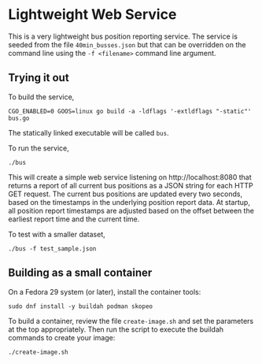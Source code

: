 # Lightweight Web Service
This is a very lightweight bus position reporting service.  The
service is seeded from the file `40min_busses.json` but that can
be overridden on the command line using the `-f <filename>` command
line argument.

## Trying it out
To build the service,

    CGO_ENABLED=0 GOOS=linux go build -a -ldflags '-extldflags "-static"' bus.go

The statically linked executable will be called `bus`.

To run the service,

    ./bus

This will create a simple web service listening on http://localhost:8080
that returns a report of all current bus positions as a JSON string
for each HTTP GET request. The current bus positions are updated
every two seconds, based on the timestamps in the underlying position
report data.  At startup, all position report timestamps are adjusted
based on the offset between the earliest report time and the current
time.

To test with a smaller dataset,

    ./bus -f test_sample.json

## Building as a small container
On a Fedora 29 system (or later), install the container tools:

    sudo dnf install -y buildah podman skopeo

To build a container, review the file `create-image.sh` and set the
parameters at the top appropriately.  Then run the script to execute
the buildah commands to create your image:

    ./create-image.sh

